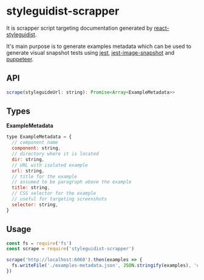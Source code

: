 # styleguidist-scrapper

It is scrapper script targeting documentation generated by [react-styleguidist](https://react-styleguidist.js.org/).

It's main purpose is to generate examples metadata which can be used to generate visual snapshot tests using [jest](https://facebook.github.io/jest/), [jest-image-snapshot](https://github.com/americanexpress/jest-image-snapshot) and [puppeteer](https://github.com/GoogleChrome/puppeteer).

## API

```js
scrape(styleguideUrl: string): Promise<Array<ExampleMetadata>>
```

## Types

**ExampleMetadata**
```js
type ExampleMetadata = {
  // component name
  component: string,
  // directory where it is located
  dir: string,
  // URL with isolated example
  url: string,
  // title for the example
  // assumed to be paragraph above the example
  title: string,
  // CSS selector for the example
  // useful for targeting screenshots
  selector: string,
}
```

## Usage

```js
const fs = require('fs')
const scrape = require('styleguidist-scrapper')

scrape('http://localhost:6060').then(examples => {
  fs.writeFile('./examples-metadata.json', JSON.stringify(examples), 'utf8')
})
```
